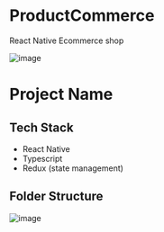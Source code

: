 # ProductCommerce
React Native Ecommerce shop


![image](https://github.com/bttmndl/ProductCommerce/assets/8470682/66667c28-6a90-446d-82b6-60eff277860a)


# Project Name

## Tech Stack
- React Native
- Typescript
- Redux (state management)

## Folder Structure
![image](https://github.com/bttmndl/ProductCommerce/assets/8470682/7c301ff9-62bb-484f-b28e-849fc4b42914)
